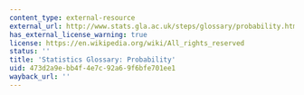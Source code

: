 ```yaml
---
content_type: external-resource
external_url: http://www.stats.gla.ac.uk/steps/glossary/probability.html#baythm
has_external_license_warning: true
license: https://en.wikipedia.org/wiki/All_rights_reserved
status: ''
title: 'Statistics Glossary: Probability'
uid: 473d2a9e-bb4f-4e7c-92a6-9f6bfe701ee1
wayback_url: ''
---
```

